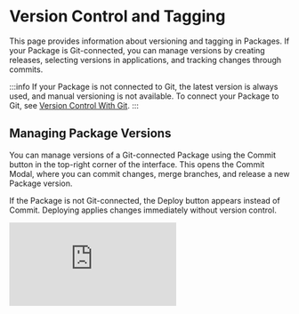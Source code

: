 # Version Control and Tagging

This page provides information about versioning and tagging in Packages. If your Package is Git-connected, you can manage versions by creating releases, selecting versions in applications, and tracking changes through commits.

:::info
If your Package is not connected to Git, the latest version is always used, and manual versioning is not available. To connect your Package to Git, see [Version Control With Git](/advanced-concepts/version-control-with-git).
:::


## Managing Package Versions

You can manage versions of a Git-connected Package using the Commit button in the top-right corner of the interface. This opens the Commit Modal, where you can commit changes, merge branches, and release a new Package version.

If the Package is not Git-connected, the Deploy button appears instead of Commit. Deploying applies changes immediately without version control.

<div style={{ position: "relative", paddingBottom: "calc(50.52% + 41px)", height: 0, width: "100%" }}>
  <iframe
    src="https://demo.arcade.software/8YXnoaVs7aymi6L8VUDb?embed"
    frameBorder="0"
    loading="lazy"
    webkitAllowFullScreen
    mozAllowFullScreen
    allowFullScreen
    allow="fullscreen"
    style={{ position: "absolute", top: 0, left: 0, width: "100%", height: "100%" }}
    title="Appsmith | Connect Data"
  />
</div>




#### Deploy

<dd>

The Deploy section allows you to commit changes to the active Git branch. You can see Changes since the last deployment, such as updates to queries and JS modules.

- If there are uncommitted changes, they must be committed before merging or releasing.
- You can provide a commit message to describe the update.
- Clicking **Commit & Push** Changes synchronizes the latest modifications with the repository.
- The **Discard & Pull** button discards all local changes and pulls the latest updates from the remote repository.


</dd>

#### Merge

<dd>

The Merge section allows you to combine updates from a source branch into a target branch.
Before merging, ensure that both branches have the latest committed changes and that there are no merge conflicts.

- Merging incorporates updates from feature or development branches before releasing.
- If conflicts exist, Git prompts you to resolve them before completing the merge.
- After merging, the target branch reflects the latest updates.

For more details, see [How to Resolve Merge Conflicts](/advanced-concepts/version-control-with-git/commit-and-push).



</dd>

#### Release

<dd>

The Release tab allows you to tag a version based on the latest commit in the repository. This feature is built on [Git tagging](https://git-scm.com/book/en/v2/Git-Basics-Tagging) and currently applies only to Packages. The latest commit is tagged with the selected version, and uncommitted changes are not included in the release.

Version tagging allows applications to reference a specific release instead of the latest changes. It follows semantic versioning, where each increment indicates the type of update.

- **Major (1.x.x → 2.0.0)**: Indicates breaking changes that require modifications in dependent applications. For example: Removing or renaming existing functions.

- **Minor (1.0.x → 1.1.0)**: Introduces new features while maintaining backward compatibility. For example: Adding a new method without modifying existing functionality.

- **Patch (1.0.0 → 1.0.1)**: Applies bug fixes or minor improvements that do not affect functionality. For example: Resolving an error in an existing function.


</dd>


## Using Package Versions in Applications


<div style={{ position: "relative", paddingBottom: "calc(50.52% + 41px)", height: 0, width: "100%" }}>
  <iframe
    src="https://demo.arcade.software/uGBMPiHXi887JH4awT5i?embed"
    frameBorder="0"
    loading="lazy"
    webkitAllowFullScreen
    mozAllowFullScreen
    allowFullScreen
    allow="fullscreen"
    style={{ position: "absolute", top: 0, left: 0, width: "100%", height: "100%" }}
    title="Appsmith | Connect Data"
  />
</div>



You can select a Package version from the **Libraries** section in the **Entity Explorer** by choosing from the available options. Only Packages currently used in the application are listed. If a Package or module is not used in the application, it will not appear in the selection menu.

- **For Git-connected Packages:** You can choose from a list of available Package versions that have been released. Each version corresponds to a tagged commit, allowing you to control which version is used in your application. 

- **For Non-Git-connected Packages:** Version selection is not available, and the application always uses the latest Package version. Any updates to the Package are immediately applied without version control.






